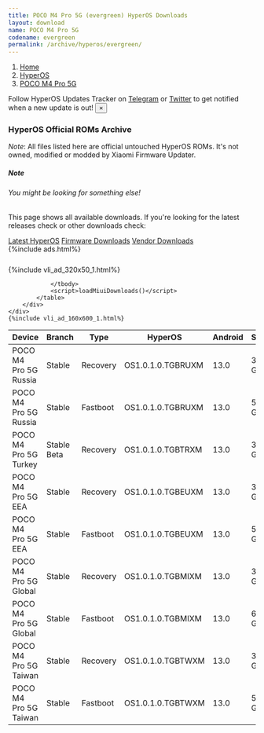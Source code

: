 ```yaml
---
title: POCO M4 Pro 5G (evergreen) HyperOS Downloads
layout: download
name: POCO M4 Pro 5G
codename: evergreen
permalink: /archive/hyperos/evergreen/
---
```

<nav aria-label="breadcrumb">
    <ol class="breadcrumb">
        <li class="breadcrumb-item"><a href="/">Home</a></li>
        <li class="breadcrumb-item"><a href="/hyperos/">HyperOS</a></li>
        <li class="breadcrumb-item active" aria-current="page"><a href="/hyperos/evergreen/">POCO M4 Pro 5G</a></li>
    </ol>
</nav>
<div class="alert alert-primary alert-dismissible fade show" role="alert">
    Follow HyperOS Updates Tracker on <a href="https://t.me/MIUIUpdatesTracker" class="alert-link">Telegram</a>
     or <a href="https://twitter.com/MiFwUpdater" class="alert-link">Twitter</a> to get notified when a new update is out!
    <button type="button" class="close" data-dismiss="alert" aria-label="Close">
        <span aria-hidden="true">&times;</span>
    </button>
</div>

### HyperOS Official ROMs Archive
*Note*: All files listed here are official untouched HyperOS ROMs. It's not owned, modified or modded by Xiaomi Firmware Updater.
<div class="card">
  <div class="card-body">
    <h5 class="card-title">Note</h5>
    <h6 class="card-subtitle mb-2 text-muted">You might be looking for something else!</h6>
    <p class="card-text">This page shows all available downloads.
     If you're looking for the latest releases check or other downloads check:</p>
    <a href="/hyperos/evergreen/" class="card-link">Latest HyperOS</a>
    <a href="/firmware/evergreen/" class="card-link">Firmware Downloads</a>
    <a href="/vendor/evergreen/" class="card-link">Vendor Downloads</a>
  </div>
</div>
{%include ads.html%}
<div class="row justify-content-center">
    <div class="col-10">
        <div class="table-responsive-md" style="margin-top: 25px;">
            {%include vli_ad_320x50_1.html%}
            <table id="miui" class="display dt-responsive nowrap compact table table-striped table-hover table-sm">
                <thead class="thead-dark">
                    <tr>
                        <th data-ref="device">Device</th>
                        <th data-ref="branch">Branch</th>
                        <th data-ref="type">Type</th>
                        <th data-ref="miui">HyperOS</th>
                        <th data-ref="android">Android</th>
                        <th data-ref="size">Size</th>
                        <th data-ref="size">Date</th>
                        <th data-ref="link">Link</th>
                    </tr>
                </thead>
                <tbody>
                <tr><td>POCO M4 Pro 5G Russia</td><td>Stable</td><td>Recovery</td><td>OS1.0.1.0.TGBRUXM</td><td>13.0</td><td>3.9 GB</td><td>2024-04-07</td><td><a href="/hyperos/evergreen/stable/OS1.0.1.0.TGBRUXM/">Download</a></td></tr>
<tr><td>POCO M4 Pro 5G Russia</td><td>Stable</td><td>Fastboot</td><td>OS1.0.1.0.TGBRUXM</td><td>13.0</td><td>5.8 GB</td><td>2024-03-07</td><td><a href="/hyperos/evergreen/stable/OS1.0.1.0.TGBRUXM/">Download</a></td></tr>
<tr><td>POCO M4 Pro 5G Turkey</td><td>Stable Beta</td><td>Recovery</td><td>OS1.0.1.0.TGBTRXM</td><td>13.0</td><td>3.8 GB</td><td>2024-04-07</td><td><a href="/hyperos/evergreen/stable beta/OS1.0.1.0.TGBTRXM/">Download</a></td></tr>
<tr><td>POCO M4 Pro 5G EEA</td><td>Stable</td><td>Recovery</td><td>OS1.0.1.0.TGBEUXM</td><td>13.0</td><td>3.9 GB</td><td>2024-04-03</td><td><a href="/hyperos/evergreen/stable/OS1.0.1.0.TGBEUXM/">Download</a></td></tr>
<tr><td>POCO M4 Pro 5G EEA</td><td>Stable</td><td>Fastboot</td><td>OS1.0.1.0.TGBEUXM</td><td>13.0</td><td>5.8 GB</td><td>2024-02-29</td><td><a href="/hyperos/evergreen/stable/OS1.0.1.0.TGBEUXM/">Download</a></td></tr>
<tr><td>POCO M4 Pro 5G Global</td><td>Stable</td><td>Recovery</td><td>OS1.0.1.0.TGBMIXM</td><td>13.0</td><td>3.9 GB</td><td>2024-03-25</td><td><a href="/hyperos/evergreen/stable/OS1.0.1.0.TGBMIXM/">Download</a></td></tr>
<tr><td>POCO M4 Pro 5G Global</td><td>Stable</td><td>Fastboot</td><td>OS1.0.1.0.TGBMIXM</td><td>13.0</td><td>6.1 GB</td><td>2024-02-26</td><td><a href="/hyperos/evergreen/stable/OS1.0.1.0.TGBMIXM/">Download</a></td></tr>
<tr><td>POCO M4 Pro 5G Taiwan</td><td>Stable</td><td>Recovery</td><td>OS1.0.1.0.TGBTWXM</td><td>13.0</td><td>3.8 GB</td><td>2024-03-18</td><td><a href="/hyperos/evergreen/stable/OS1.0.1.0.TGBTWXM/">Download</a></td></tr>
<tr><td>POCO M4 Pro 5G Taiwan</td><td>Stable</td><td>Fastboot</td><td>OS1.0.1.0.TGBTWXM</td><td>13.0</td><td>5.2 GB</td><td>2024-02-29</td><td><a href="/hyperos/evergreen/stable/OS1.0.1.0.TGBTWXM/">Download</a></td></tr>

                </tbody>
                <script>loadMiuiDownloads()</script>
            </table>
        </div>
    </div>
    {%include vli_ad_160x600_1.html%}
</div>
